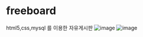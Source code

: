 # freeboard
html5,css,mysql 를 이용한 자유게시판
![image](https://user-images.githubusercontent.com/89556996/168990917-3958eba5-b41d-411b-94f4-e1457551aea0.png)
![image](https://user-images.githubusercontent.com/89556996/168991008-ba830ec6-04a9-4ad8-9c0d-99309ff0c243.png)
